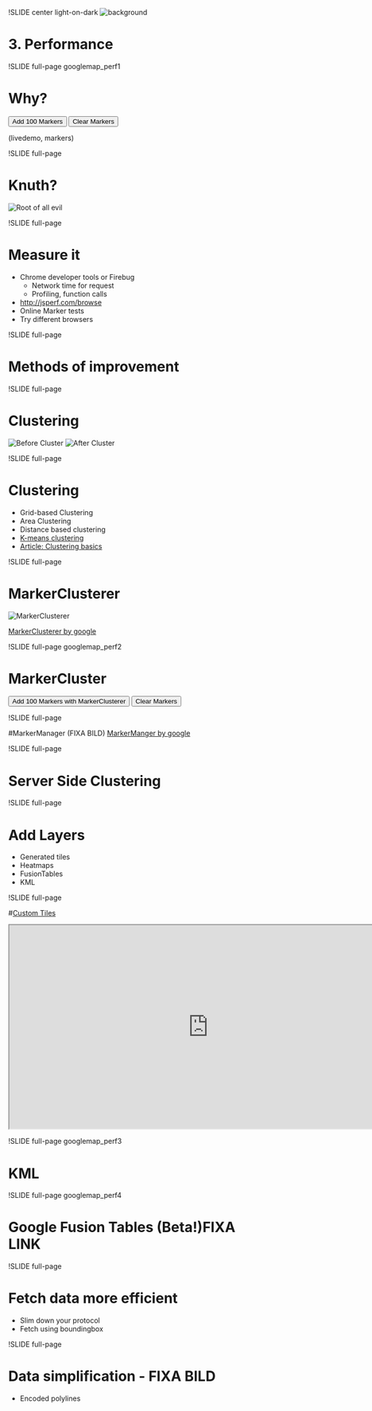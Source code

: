 !SLIDE center light-on-dark
![background](performance.jpg)
# 3. Performance #

<!--
Image cred to:
http://thefixedgear.wordpress.com/
-->

<!--
How do you handle 30 000 markers on a maps?
How do you handle highres lines or data heavy applications?

* user perceived latency – how long it takes for the page to appear usable, in
this case for the map to be rendered
* page ready time - how long it takes for the page to become usable, e.g. for
the map to be draggable

-->

!SLIDE full-page googlemap_perf1

# Why?

<button id="addmarkers">Add 100 Markers</button>
<button id="clearmarkers">Clear Markers</button>
<div class="gmaps">
  <div id="perf1_canvas">
  </div>
</div>

<script>
(function() {

  var zoom = 5;
  var center = new google.maps.LatLng(55, 13);

  var map = new google.maps.Map(document.getElementById('perf1_canvas'), {
    center: center,
    zoom: zoom,
    mapTypeId: google.maps.MapTypeId.ROADMAP
  });

  var markers = [];
  google.maps.event.addListenerOnce(map, 'bounds_changed', function() {
       $('#addmarkers').click(function() {
         var bounds = map.getBounds();
         var southWest = bounds.getSouthWest();
         var northEast = bounds.getNorthEast();
         var lngSpan = northEast.lng() - southWest.lng();
         var latSpan = northEast.lat() - southWest.lat();
         var j = 100;
         while(j--){
           var point = new google.maps.LatLng(southWest.lat() + latSpan * Math.random(), southWest.lng() + lngSpan * Math.random());
           var marker = new google.maps.Marker({position:point, map:map});
           markers.push(marker);
         }
       });
   });
   $('#clearmarkers').click(function() {
     var i = markers.length;
     while(i--){
      markers[i].setMap(null);
     }
     markers = [];
   });
  $('.googlemap_perf1').bind("showoff:show", function() {
    google.maps.event.trigger(map, 'resize');
    map.setCenter(Gmap.LatLng());
  });
}());
</script>

(livedemo, markers)
<!--
* Too many markers on the map
* Marker rendering is slow
* To much data, load time
* Many js-objects or DOM elements
* Usability problem
-->

<!--
# Solution? Depends on reqs?
* map interaction
* information detail on different levels
* target platform, ipad or chrome
* data structure, volatile, size, update frequency
-->

!SLIDE full-page

# Knuth?

![Root of all evil](rootevil.jpg)

<!--
how do you measure it, find problems

-->

!SLIDE full-page

# Measure it
 * Chrome developer tools or Firebug
   * Network time for request
   * Profiling, function calls
 * http://jsperf.com/browse
 * Online Marker tests
 * Try different browsers

!SLIDE full-page

# Methods of improvement

!SLIDE full-page

# Clustering
![Before Cluster](uncluster.jpg)
![After Cluster](cluster2.jpg)

<!--
Images by Martin Pearman, http://googlemapsapi.martinpearman.co.uk/

a few techniques

first clustering

what is it
-->
!SLIDE full-page

# Clustering
* Grid-based Clustering
* Area Clustering
* Distance based clustering
* [K-means clustering](http://en.wikipedia.org/wiki/K-means_clustering)
* [Article: Clustering basics](http://home.dei.polimi.it/matteucc/Clustering/tutorial_html/)

<!--
# Clustering
  * Client side clustering
  * Server side clustering

- Beratta att det finns lite olika tekniker, visa bilder lite snabbt
Often distance-based Clusteringm but attributes works good also
-->

!SLIDE full-page

# MarkerClusterer

![MarkerClusterer](markerclusterer.jpg)

[MarkerClusterer by google](http://google-maps-utility-library-v3.googlecode.com/svn/trunk/markerclusterer/examples/advanced_example.html)

!SLIDE full-page googlemap_perf2

# MarkerCluster 

<button id="addmarkerscluster">Add 100 Markers with MarkerClusterer</button>
<button id="clearmarkerscluster">Clear Markers</button>
<div class="gmaps">
  <div id="perf2_canvas">
  </div>
</div>

<script>
(function() {

  var zoom = 5;
  var center = new google.maps.LatLng(55, 13);

  var map = new google.maps.Map(document.getElementById('perf2_canvas'), {
    center: center,
    zoom: zoom,
    mapTypeId: google.maps.MapTypeId.ROADMAP
  });


  var markerCluster = new MarkerClusterer(map);
  google.maps.event.addListenerOnce(map, 'bounds_changed', function() {
       $('#addmarkerscluster').click(function() {
         var markers = [];
         var bounds = map.getBounds();
         var southWest = bounds.getSouthWest();
         var northEast = bounds.getNorthEast();
         var lngSpan = northEast.lng() - southWest.lng();
         var latSpan = northEast.lat() - southWest.lat();
         var j = 100;
         while(j--){
           var point = new google.maps.LatLng(southWest.lat() + latSpan * Math.random(), southWest.lng() + lngSpan * Math.random());
           var marker = new google.maps.Marker({'position': point});
           markers.push(marker);
         }
         markerCluster.addMarkers(markers);
         markers = [];
       });
   });
   $('#clearmarkerscluster').click(function() {
     markerCluster.clearMarkers();
   });

  $('.googlemap_perf2').bind("showoff:show", function() {
    google.maps.event.trigger(map, 'resize');
    map.setCenter(Gmap.LatLng());
  });

}());
</script>

<!--
all of you have probably seen this
what is it
settings
gridbased!
clientside
demo
-->

!SLIDE full-page

#MarkerManager (FIXA BILD)
[MarkerManger by google](http://google-maps-utility-library-v3.googlecode.com/svn/tags/markermanager/1.0/docs/reference.html)

<!--
MarkerManager
what is it
settings
demo
clientside
-->

!SLIDE full-page


# Server Side Clustering
<!--
what is it
why and when?
demo
hitta bra exempel!
http://www.usda.gov/recovery/map/
-->

!SLIDE full-page

# Add Layers
* Generated tiles
* Heatmaps
* FusionTables
* KML

<!--
FIXME: read heatmap api exmaple, visa
Generated tiles, how? tile server?
-->
!SLIDE full-page

#[Custom Tiles](http://maps.google.com/help/maps/elections/index.html#fundrace)

<iframe title="Us elections" width="800" height="410"
src="http://maps.google.com/help/maps/elections/index.html#fundrace"
framborder="0"></iframe>

!SLIDE full-page googlemap_perf3

# KML

<div class="gmaps">
  <div id="perf3_canvas">
  </div>
</div>
<script>
(function() {
  var zoom = 5;
  var center = new google.maps.LatLng(55, 13);

  var map = new google.maps.Map(document.getElementById('perf3_canvas'), {
    center: center,
    zoom: zoom,
    mapTypeId: google.maps.MapTypeId.ROADMAP
  });

  var layer = new google.maps.KmlLayer(
      'http://myxa.popdevelop.net/homes.kmz?token=90', {
      preserveViewport: true, suppressInfoWindows:
      true });
  layer.setMap(map);

  $('.googlemap_perf3').bind("showoff:show", function() {
    google.maps.event.trigger(map, 'resize');
    map.setCenter(Gmap.LatLng());
  });

}());
</script>

!SLIDE full-page googlemap_perf4

# Google Fusion Tables (Beta!)FIXA LINK
<div class="gmaps">
  <div id="perf4_canvas">
  </div>
</div>
<script>
(function() {
  var tableid_1 = 628739;
  var tableid_2 = 685404;
  var zoom = 5;
  var center = new google.maps.LatLng(55, 13);

  var map = new google.maps.Map(document.getElementById('perf4_canvas'), {
    center: center,
    zoom: zoom,
    mapTypeId: google.maps.MapTypeId.ROADMAP
  });

  var layer_1 = new google.maps.FusionTablesLayer(tableid_1);
  layer_1.setQuery("SELECT * FROM " + tableid_1);
  layer_1.setMap(map);

  var layer_2 = new google.maps.FusionTablesLayer(tableid_2);
  layer_2.setMap(map);
  $('.googlemap_perf4').bind("showoff:show", function() {
    google.maps.event.trigger(map, 'resize');
    map.setCenter(Gmap.LatLng());
  });
}());
</script>

<!--
google fusion table example
Vad erbjuder fusion table for maps
intensity map
markers with interaction, custom marker and overlay
sql-like api from your javascript!
-->


!SLIDE full-page

# Fetch data more efficient
* Slim down your protocol
* Fetch using boundingbox

<!-- ge ett exempel -->

!SLIDE full-page

# Data simplification - FIXA BILD
* Encoded polylines

<!--

http://code.google.com/intl/sv/apis/maps/documentation/javascript/geometry.html

# Performance Tips

* Supermarker
* Markerlight
* [Marker Test 1](http://gmaps-samples-v3.googlecode.com/svn/trunk/toomanymarkers/toomanymarkers.html)
* [Marker Test 2](http://www.svennerberg.com/examples/markers/markerPerformance.html)
* [SuperMarker style](http://nickjohnson.com/b/google-maps-v3-how-to-quickly-add-many-markers)

http://code.google.com/intl/sv-SE/apis/maps/documentation/utilities/polylinealgorithm.html
how to code polylines smart, raksträckor tex brezenhams?

DOM elements, listeners js objects
The latter pattern is more efficient, with 1 modification.  Rather than
creating a listener function in each call to .addListener(), create your
listener function once and add that same listener to all markers.  Reducing
the number of Objects like this helps older browsers especially.
Render GIFs for IE, instead of alpha PNGs
GMarker ger 5 DOM nodes, egen div ger div med img ger 2.

Render GIFs for IE, instead of alpha PNGs

* [Custom tiles?](https:////maptd.com/map/earthquake_activity_vs_nuclear_power_plants/)
* [Google Maps Mania](http://googlemapsmania.blogspot.com/)
* [Goole Maps Media gallery](http://code.google.com/intl/sv-SE/apis/maps/documentation/javascript/v2/mediagallery.html)
* [1](http://move.rmi.org/features/oilmap.html)
* [2](http://maptd.com/map/earthquake_activity_vs_nuclear_power_plants/)
* [3](http://www.redfin.com/homes-for-sale#!lat=37.78681721535732&long=-122.44922089716879&market=sanfrancisco&region_id=17151&region_type=6&sf=1,2&v=6&zoomLevel=12)
* [4](http://www.nytimes.com/interactive/2010/01/10/nyregion/20100110-netflix-map.html?src=tp)
* http://projects.nytimes.com/crime/homicides/map
* http://maptd.com/map/earthquake_activity_vs_nuclear_power_plants/
* http://boston.povo.com/Boston?heatmap&query=pizza&tags=pizza%2csandwiches,pasta&center=42.30879983710441,-71.0595703125&zoom=11
-->

